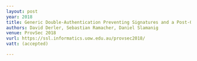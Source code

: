 ```yaml
---
layout: post
year: 2018
title: Generic Double-Authentication Preventing Signatures and a Post-Quantum Instantiation
authors: David Derler, Sebastian Ramacher, Daniel Slamanig
venue: ProvSec 2018
vurl: https://ssl.informatics.uow.edu.au/provsec2018/
vatt: (accepted)

---
```



